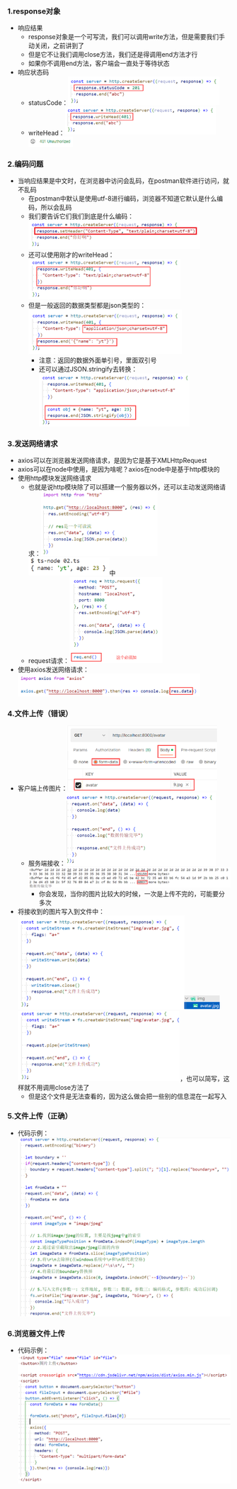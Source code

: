 ### 1.response对象

- 响应结果
  - response对象是一个可写流，我们可以调用write方法，但是需要我们手动关闭，之前讲到了
  - 但是它不让我们调用close方法，我们还是得调用end方法才行
  - 如果你不调用end方法，客户端会一直处于等待状态
- 响应状态码
  - statusCode：<img src="images/image-20221114154213408.png" alt="image-20221114154213408" style="zoom:50%;" />
  - writeHead：<img src="images/image-20221114154406526.png" alt="image-20221114154406526" style="zoom:50%;" /><img src="images/image-20221114154433259.png" alt="image-20221114154433259" style="zoom:50%;" />

### 2.编码问题

- 当响应结果是中文时，在浏览器中访问会乱码，在postman软件进行访问，就不乱码
  - 在postman中默认是使用utf-8进行编码，浏览器不知道它默认是什么编码，所以会乱码
  - 我们要告诉它们我们到底是什么编码：<img src="images/image-20221114155506109.png" alt="image-20221114155506109" style="zoom:50%;" />
  - 还可以使用刚才的writeHead：<img src="images/image-20221114155729208.png" alt="image-20221114155729208" style="zoom:50%;" />
  - 但是一般返回的数据类型都是json类型的：<img src="images/image-20221114160009667.png" alt="image-20221114160009667" style="zoom:50%;" />
    - 注意：返回的数据外面单引号，里面双引号
    - 还可以通过JSON.stringify去转换：<img src="images/image-20221114160159740.png" alt="image-20221114160159740" style="zoom:50%;" />

### 3.发送网络请求

- axios可以在浏览器发送网络请求，是因为它是基于XMLHttpRequest
- axios可以在node中使用，是因为啥呢？axios在node中是基于http模块的
- 使用http模块发送网络请求
  - 也就是说http模块除了可以搭建一个服务器以外，还可以主动发送网络请求：<img src="images/image-20221114162133025.png" alt="image-20221114162133025" style="zoom:50%;" /><img src="images/image-20221114162150755.png" alt="image-20221114162150755" style="zoom:67%;" />中
  - request请求：<img src="images/image-20221114165427690.png" alt="image-20221114165427690" style="zoom:50%;" />
- 使用axios发送网络请求：<img src="images/image-20221114165816441.png" alt="image-20221114165816441" style="zoom:50%;" />

### 4.文件上传（错误）

- 客户端上传图片：<img src="images/image-20221114180256322.png" alt="image-20221114180256322" style="zoom:50%;" />
  - 服务端接收：<img src="images/image-20221114182648257.png" alt="image-20221114182648257" style="zoom:50%;" /><img src="images/image-20221114182715805.png" alt="image-20221114182715805" style="zoom: 50%;" />
    - 你会发现，当你的图片比较大的时候，一次是上传不完的，可能要分多次
- 将接收到的图片写入到文件中：<img src="images/image-20221114183334432.png" alt="image-20221114183334432" style="zoom:50%;" /><img src="images/image-20221114183502490.png" alt="image-20221114183502490" style="zoom:50%;" /><img src="images/image-20221114190207058.png" alt="image-20221114190207058" style="zoom:50%;" />，也可以简写，这样就不用调用close方法了
  - 但是这个文件是无法查看的，因为这么做会把一些别的信息混在一起写入

### 5.文件上传（正确）

- 代码示例：<img src="images/image-20221114204206272.png" alt="image-20221114204206272" style="zoom: 50%;" />

### 6.浏览器文件上传

- 代码示例：<img src="images/image-20221115085716259.png" alt="image-20221115085716259" style="zoom:50%;" />

